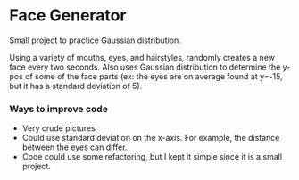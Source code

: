 # Face Generator
Small project to practice Gaussian distribution.

Using a variety of mouths, eyes, and hairstyles, randomly creates a new face every two seconds. Also uses Gaussian distribution to determine the y-pos of some of the face parts (ex: the eyes are on average found at y=-15, but it has a standard deviation of 5).

### Ways to improve code
* Very crude pictures
* Could use standard deviation on the x-axis. For example, the distance between the eyes can differ.
* Code could use some refactoring, but I kept it simple since it is a small project.
